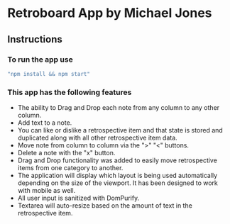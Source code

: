 # Retroboard App by Michael Jones

## Instructions

### To run the app use

```bash
"npm install && npm start"
```

### This app has the following features

* The ability to Drag and Drop each note from any column to any other column.
* Add text to a note.
* You can like or dislike a retrospective item and that state is stored and duplicated along with all other retrospective item data.
* Move note from column to column via the ">" "<" buttons.
* Delete a note with the "x" button.
* Drag and Drop functionality was added to easily move retrospective items from one category to another.
* The application will display which layout is being used automatically depending on the size of the viewport.  It has been designed to work with mobile as well.
* All user input is sanitized with DomPurify.
* Textarea will auto-resize based on the amount of text in the retrospective item.
